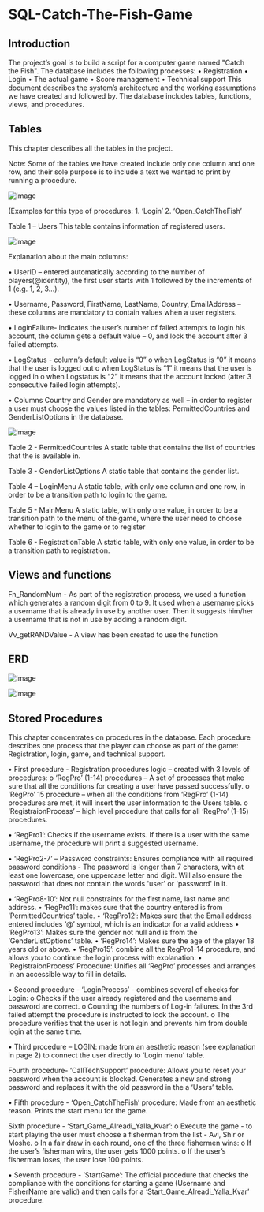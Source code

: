 # SQL-Catch-The-Fish-Game



## Introduction

The project’s goal is to build a script for a computer game named "Catch the Fish".
The database includes the following processes:
•	Registration
•	Login
•	The actual game
•	Score management
•	Technical support
This document describes the system’s architecture and the working assumptions we have created and followed by.
The database includes tables, functions, views, and procedures.


## Tables

This chapter describes all the tables in the project.

Note: Some of the tables we have created include only one column and one row, and their sole purpose is to include a text we wanted to print by running a procedure.


![image](https://user-images.githubusercontent.com/83536999/117184743-bcb29880-ade1-11eb-8080-98bffaa27faf.png)

(Examples for this type of procedures: 1. ‘Login’  2. ‘Open_CatchTheFish’ 


Table 1 – Users
This table contains information of registered users.

![image](https://user-images.githubusercontent.com/83536999/117186943-0e5c2280-ade4-11eb-9266-f2eabf035f95.png)

Explanation about the main columns:

• UserID – entered automatically according to the number of players(@identity), the first user starts with 1 followed by the increments of 1 (e.g. 1, 2, 3…). 

• Username, Password, FirstName, LastName, Country, EmailAddress – these columns are mandatory to contain values when a user registers.

• LoginFailure- indicates the user’s number of failed attempts to login his account, the column gets a default value – 0, and lock the account after 3 failed attempts. 

• LogStatus - column’s default value is “0”
   o	when LogStatus is “0” it means that the user is logged out
   o	when LogStatus is “1” it means that the user is logged in
   o	when Logstatus is “2” it means that the account locked (after 3 consecutive failed login attempts). 

• Columns Country and Gender are mandatory as well – in order to register a user must choose the values listed in the tables: PermittedCountries and GenderListOptions in the database.

![image](https://user-images.githubusercontent.com/83536999/117185032-12874080-ade2-11eb-9982-b929104e5ff0.png)

Table 2 - PermittedCountries
A static table that contains the list of countries that the is available in.

Table 3 - GenderListOptions
A static table that contains the gender list.

Table 4 – LoginMenu
A static table, with only one column and one row, in order to be a transition path to login to the game. 

Table 5 - MainMenu 
A static table, with only one value, in order to be a transition path to the menu of the game, where the user need to choose whether to login to the game or to register

Table 6 - RegistrationTable
A static table, with only one value, in order to be a transition path to registration.



## Views and functions

Fn_RandomNum - As part of the registration process, we used a function which generates a random digit from 0 to 9. It used when a username picks a username that is already in use by another user. Then it suggests him/her a username that is not in use by adding a random digit.

Vv_getRANDValue - A view has been created to use the function


## ERD

![image](https://user-images.githubusercontent.com/83536999/117185365-6db93300-ade2-11eb-8041-b60db2bbee75.png)

![image](https://user-images.githubusercontent.com/83536999/117185380-727de700-ade2-11eb-8f52-08acf2d476a6.png)



## Stored Procedures

This chapter concentrates on procedures in the database.
Each procedure describes one process that the player can choose as part of the game: Registration, login, game, and technical support.
 
•	First procedure - Registration procedures logic – created with 3 levels of procedures:
o	‘RegPro’ (1-14) procedures – A set of processes that make sure that all the conditions for creating a user have passed successfully.
o	‘RegPro’ 15 procedure – when all the conditions from ‘RegPro’ (1-14) procedures are met, it will insert the user information to the Users table.
o	‘RegistraionProcess’ – high level procedure that calls for all ‘RegPro’ (1-15) procedures.

•	‘RegPro1’: Checks if the username exists. If there is a user with the same username, the procedure will print a suggested username.

•	‘RegPro2-7’ – Password constraints:
Ensures compliance with all required password conditions - The password is longer than 7 characters, with at least one lowercase, one uppercase letter and digit. Will also ensure the password that does not contain the words 'user' or 'password' in it.

•	‘RegPro8-10’: Not null constraints for the first name, last name and address.
•	‘RegPro11’: makes sure that the country entered is from ‘PermittedCountries’ table.
•	‘RegPro12’: Makes sure that the Email address entered includes ‘@’ symbol, which is an indicator for a valid address
•	‘RegPro13’: Makes sure the gender not null and is from the ‘GenderListOptions’ table. 
•	‘RegPro14’: Makes sure the age of the player 18 years old or above.
•	‘RegPro15’: combine all the RegPro1-14 procedure, and allows you to continue the login process with explanation:
•	‘RegistraionProcess’ Procedure: Unifies all ‘RegPro’ processes and arranges in an accessible way to fill in details.

•	Second procedure - ‘LoginProcess’ - combines several of checks for Login:
      o	Checks if the user already registered and the username and password are correct.
      o	Counting the numbers of Log-in failures. In the 3rd failed attempt the procedure is instructed to lock the account.
      o	The procedure verifies that the user is not login and prevents him from double login at the same time.

•	Third procedure – LOGIN:
 made from an aesthetic reason (see explanation in page 2) to connect the user directly to ‘Login menu’ table.
 
 Fourth procedure- ‘CallTechSupport’ procedure:
Allows you to reset your password when the account is blocked. Generates a new and strong password and replaces it with the old password in the a ‘Users’ table.

•	Fifth procedure - ‘Open_CatchTheFish’ procedure:
Made from an aesthetic reason. Prints the start menu for the game. 

Sixth procedure - ‘Start_Game_Alreadi_Yalla_Kvar’:
    o	Execute the game - to start playing the user must choose a fisherman from the list - Avi, Shir or Moshe.
    o	In a fair draw in each round, one of the three fishermen wins:
    o	If the user’s fisherman wins, the user gets 1000 points. 
    o	If the user’s fisherman loses, the user lose 100 points. 

•	Seventh procedure - ‘StartGame’:
The official procedure that checks the compliance with the conditions for starting a game (Username and FisherName are valid) and then calls for a ‘Start_Game_Alreadi_Yalla_Kvar’ procedure.



